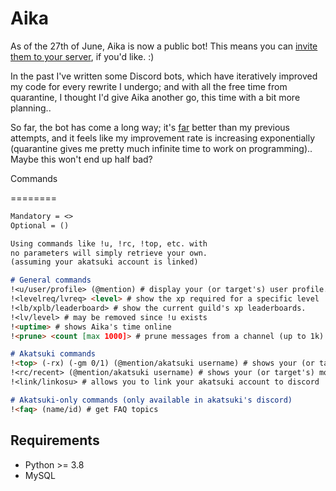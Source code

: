 Aika
====

As of the 27th of June, Aika is now a public bot!
This means you can [invite them to your server](https://discord.com/api/oauth2/authorize?client_id=702310727515504710&permissions=0&scope=bot), if you'd like. :)

In the past I've written some Discord bots, which have iteratively improved my code for every rewrite I undergo; and with all the free time from quarantine, I thought I'd give Aika another go, this time with a bit more planning..

So far, the bot has come a long way; it's [far](https://github.com/cmyui/Aika_old) better than my previous attempts, and it feels like my improvement rate is increasing exponentially (quarantine gives me pretty much infinite time to work on programming).. Maybe this won't end up half bad?

Commands

========

```md
Mandatory = <>
Optional = ()

Using commands like !u, !rc, !top, etc. with
no parameters will simply retrieve your own.
(assuming your akatsuki account is linked)

# General commands
!<u/user/profile> (@mention) # display your (or target's) user profile.
!<levelreq/lvreq> <level> # show the xp required for a specific level
!<lb/xplb/leaderboard> # show the current guild's xp leaderboards.
!<lv/level> # may be removed since !u exists
!<uptime> # shows Aika's time online
!<prune> <count [max 1000]> # prune messages from a channel (up to 1k)

# Akatsuki commands
!<top> (-rx) (-gm 0/1) (@mention/akatsuki username) # shows your (or target's) best 3 plays on akatsuki
!<rc/recent> (@mention/akatsuki username) # shows your (or target's) most recent score on akatsuki
!<link/linkosu> # allows you to link your akatsuki account to discord

# Akatsuki-only commands (only available in akatsuki's discord)
!<faq> (name/id) # get FAQ topics
```

Requirements
------------

- Python >= 3.8
- MySQL
